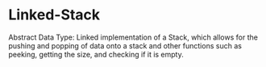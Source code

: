 # Linked-Stack
Abstract Data Type: Linked implementation of a Stack, which allows for the pushing and popping of data onto a stack and other functions such as peeking, getting the size, and checking if it is empty.
